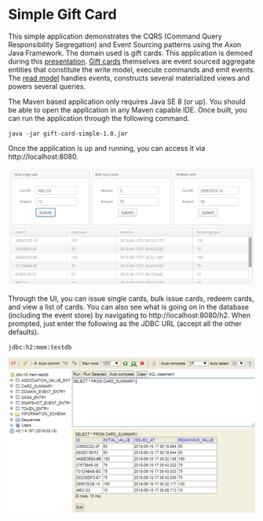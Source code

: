 # Simple Gift Card

This simple application demonstrates the CQRS (Command Query Responsibility Segregation) and Event Sourcing patterns using the Axon Java Framework. The domain used is gift cards. This application is demoed during this [presentation](https://speakerdeck.com/reza_rahman/what-is-cqrs-plus-event-sourcing-and-why-should-java-developers-care). [Gift cards](/src/main/java/io/axoniq/giftcard/command/GiftCard.java) themselves are event sourced aggregate entities that constitute the write model, execute commands and emit events. The [read model](/src/main/java/io/axoniq/giftcard/query) handles events, constructs several materialized views and powers several queries.   

The Maven based application only requires Java SE 8 (or up). You should be able to open the application in any Maven capable IDE. Once built, you can run the application through the following command.

```
java -jar gift-card-simple-1.0.jar
```

Once the application is up and running, you can access it via http://localhost:8080.

![UI](/screenshots/ui.jpg)

Through the UI, you can issue single cards, bulk issue cards, redeem cards, and view a list of cards. You can also see what is going on in the database (including the event store) by navigating to http://localhost:8080/h2. When prompted, just enter the following as the JDBC URL (accept all the other defaults).

```
jdbc:h2:mem:testdb
```
![UI](/screenshots/h2.jpg)
